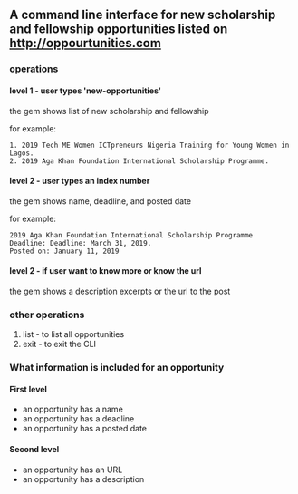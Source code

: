 ## A command line interface for new scholarship and fellowship opportunities listed on http://oppourtunities.com

### operations
#### level 1 -  user types 'new-opportunities'

the gem shows list of new scholarship and fellowship

for example:
````
1. 2019 Tech ME Women ICTpreneurs Nigeria Training for Young Women in Lagos.
2. 2019 Aga Khan Foundation International Scholarship Programme.
````

#### level 2 -  user types an index number

the gem shows name, deadline, and posted date

for example:
````
2019 Aga Khan Foundation International Scholarship Programme
Deadline: Deadline: March 31, 2019.
Posted on: January 11, 2019
````

#### level 2 -  if user want to know more or know the url

the gem shows a description excerpts or the url to the post


### other operations
1. list - to list all opportunities
2. exit - to exit the CLI


### What information is included for an opportunity
#### First level
- an opportunity has a name
- an opportunity has a deadline
- an opportunity has a posted date
#### Second level
- an opportunity has an URL
- an opportunity has a description
